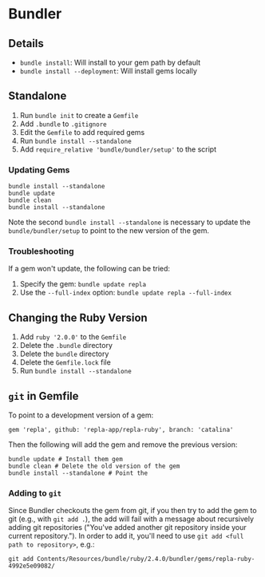 # Bundler

## Details

- `bundle install`: Will install to your gem path by default
- `bundle install --deployment`: Will install gems locally

## Standalone

1. Run `bundle init` to create a `Gemfile`
2. Add `.bundle` to `.gitignore`
3. Edit the `Gemfile` to add required gems
4. Run `bundle install --standalone`
5. Add `require_relative 'bundle/bundler/setup'` to the script

### Updating Gems

	bundle install --standalone
	bundle update
	bundle clean
	bundle install --standalone

Note the second `bundle install --standalone` is necessary to update the `bundle/bundler/setup` to point to the new version of the gem.

### Troubleshooting

If a gem won't update, the following can be tried:

1. Specify the gem: `bundle update repla`
2. Use the `--full-index` option: `bundle update repla --full-index`

## Changing the Ruby Version

1. Add `ruby '2.0.0'` to the `Gemfile`
2. Delete the `.bundle` directory
3. Delete the `bundle` directory
4. Delete the `Gemfile.lock` file
4. Run `bundle install --standalone`

## `git` in Gemfile

To point to a development version of a gem:

	gem 'repla', github: 'repla-app/repla-ruby', branch: 'catalina'

Then the following will add the gem and remove the previous version:

	bundle update # Install them gem
	bundle clean # Delete the old version of the gem
	bundle install --standalone # Point the 

### Adding to `git`

Since Bundler checkouts the gem from git, if you then try to add the gem to git (e.g., with `git add .`), the add will fail with a message about recursively adding git repositories ("You've added another git repository inside your current repository."). In order to add it, you'll need to use `git add <full path to repository>`, e.g.:

	git add Contents/Resources/bundle/ruby/2.4.0/bundler/gems/repla-ruby-4992e5e09082/ 
